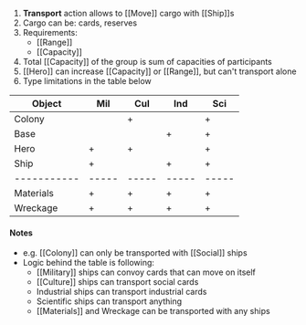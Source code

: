 1. **Transport** action allows to [[Move]] cargo with [[Ship]]s
2. Cargo can be: cards, reserves
3. Requirements:
     - [[Range]]
     - [[Capacity]]
4. Total [[Capacity]] of the group is sum of capacities of participants
5. [[Hero]] can increase [[Capacity]] or [[Range]], but can't transport alone
6. Type limitations in the table below

| Object    | Mil | Cul | Ind | Sci |
|-----------|-----|-----|-----|-----|
| Colony    |     |  +  |     |  +  |
| Base      |     |     |  +  |  +  |
| Hero      |  +  |  +  |     |  +  |
| Ship      |  +  |     |  +  |  +  |
|-----------|-----|-----|-----|-----|
| Materials |  +  |  +  |  +  |  +  |
| Wreckage  |  +  |  +  |  +  |  +  |

#### Notes

- e.g. [[Colony]] can only be transported with [[Social]] ships
- Logic behind the table is following:
	- [[Military]] ships can convoy cards that can move on itself
	- [[Culture]] ships can transport social cards
	- Industrial ships can transport industrial cards
	- Scientific ships can transport anything
	- [[Materials]] and Wreckage can be transported with any ships
